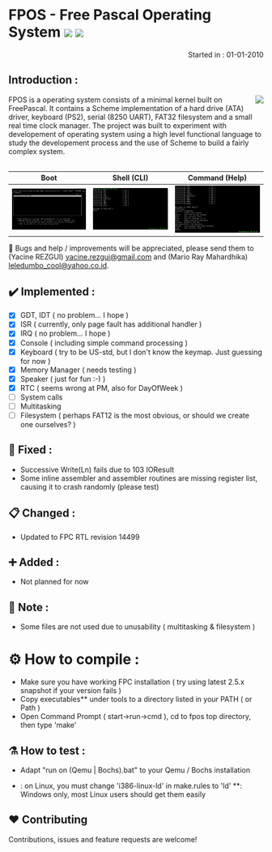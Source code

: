 # FPOS - Free Pascal Operating System  <img src="https://img.shields.io/badge/Code-FreePascal-blue"> <img src="https://img.shields.io/badge/Version-0.01-green"> 
<p align="right">Started in : 01-01-2010</p>

<p align="center">
  
</p>

## Introduction :
<img align="right" src="https://wiki.freepascal.org/images/9/92/built_with_fpc_logo.png">
FPOS is a operating system consists of a minimal kernel built on FreePascal. It contains a Scheme implementation of a hard drive (ATA) driver, keyboard (PS2), serial (8250 UART), FAT32 filesystem and a small real time clock manager. The project was built to experiment with developement of operating system using a high level functional language to study the developement process and the use of Scheme to build a fairly complex system.
<br><br>


Boot             |  Shell (CLI) | Command (Help)
:-------------------------:|:-------------------------:|:-------------------------:
<img src="res/fpos_boot.png" width="300">  |  <img src="res/fpos_shell.png" width="300">|  <img src="res/fpos_command.png" width="300">

🤝 Bugs and help / improvements will be appreciated, please send them to (Yacine REZGUI) yacine.rezgui@gmail.com and (Mario Ray Mahardhika) leledumbo_cool@yahoo.co.id.

## :heavy_check_mark: Implemented :
- [x] GDT, IDT       ( no problem... I hope )
- [x] ISR            ( currently, only page fault has additional handler )
- [x] IRQ            ( no problem... I hope  )
- [x] Console        ( including simple command processing )
- [x] Keyboard       ( try to be US-std, but I don't know the keymap. Just guessing for now )
- [x] Memory Manager ( needs testing )
- [x] Speaker        ( just for fun :-) )
- [x] RTC            ( seems wrong at PM, also for DayOfWeek )
- [ ] System calls
- [ ] Multitasking
- [ ] Filesystem     ( perhaps FAT12 is the most obvious, or should we create one ourselves? )

## 🔧 Fixed :
- Successive Write(Ln) fails due to 103 IOResult
- Some inline assembler and assembler routines are missing register list, causing it to crash randomly (please test)

## 📋 Changed :
- Updated to FPC RTL revision 14499

## ➕ Added :
- Not planned for now

## 📝 Note :
- Some files are not used due to unusability ( multitasking & filesystem )

# ⚙️ How to compile :
- Make sure you have working FPC installation ( try using latest 2.5.x snapshot if your version fails )
- Copy executables** under tools to a directory listed in your PATH ( or Path )
- Open Command Prompt ( start->run->cmd ), cd to fpos top directory, then type 'make'

## ⚗️ How to test :
- Adapt "run on (Qemu | Bochs).bat" to your Qemu / Bochs installation

* : on Linux, you must change 'i386-linux-ld' in make.rules to 'ld'
**: Windows only, most Linux users should get them easily

## ❤️ Contributing
Contributions, issues and feature requests are welcome!
